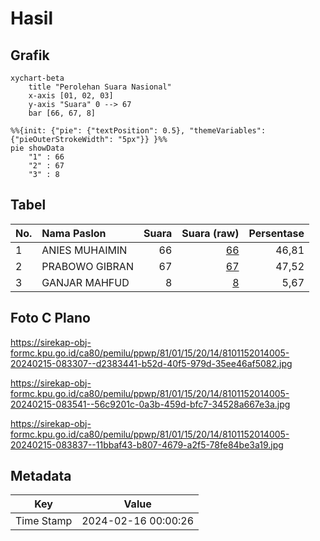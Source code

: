 # Hasil

## Grafik

```mermaid
xychart-beta
    title "Perolehan Suara Nasional"
    x-axis [01, 02, 03]
    y-axis "Suara" 0 --> 67
    bar [66, 67, 8]
```

```mermaid
%%{init: {"pie": {"textPosition": 0.5}, "themeVariables": {"pieOuterStrokeWidth": "5px"}} }%%
pie showData
    "1" : 66
    "2" : 67
    "3" : 8
```

## Tabel

| No. | Nama Paslon    | Suara | Suara (raw) | Persentase |
|:--- |:-------------- | -----:| -----------:| ----------:|
| 1   | ANIES MUHAIMIN | 66    | [66][p-1]   | 46,81      |
| 2   | PRABOWO GIBRAN | 67    | [67][p-2]   | 47,52      |
| 3   | GANJAR MAHFUD  | 8     | [8][p-3]    | 5,67       |


[p-1]: https://github.com/gigit-pemilu/pemilu-2024/blob/main/pilpres/hitung-suara/sub/81-maluku/sub/01-maluku-tengah/sub/15-leihitu/sub/2014-hitumessing/sub/005-tps/sub/paslon-1.txt
[p-2]: https://github.com/gigit-pemilu/pemilu-2024/blob/main/pilpres/hitung-suara/sub/81-maluku/sub/01-maluku-tengah/sub/15-leihitu/sub/2014-hitumessing/sub/005-tps/sub/paslon-2.txt
[p-3]: https://github.com/gigit-pemilu/pemilu-2024/blob/main/pilpres/hitung-suara/sub/81-maluku/sub/01-maluku-tengah/sub/15-leihitu/sub/2014-hitumessing/sub/005-tps/sub/paslon-3.txt

## Foto C Plano

https://sirekap-obj-formc.kpu.go.id/ca80/pemilu/ppwp/81/01/15/20/14/8101152014005-20240215-083307--d2383441-b52d-40f5-979d-35ee46af5082.jpg

https://sirekap-obj-formc.kpu.go.id/ca80/pemilu/ppwp/81/01/15/20/14/8101152014005-20240215-083541--56c9201c-0a3b-459d-bfc7-34528a667e3a.jpg

https://sirekap-obj-formc.kpu.go.id/ca80/pemilu/ppwp/81/01/15/20/14/8101152014005-20240215-083837--11bbaf43-b807-4679-a2f5-78fe84be3a19.jpg


## Metadata

| Key        | Value               |
| ---------- | ------------------- |
| Time Stamp | 2024-02-16 00:00:26 |



